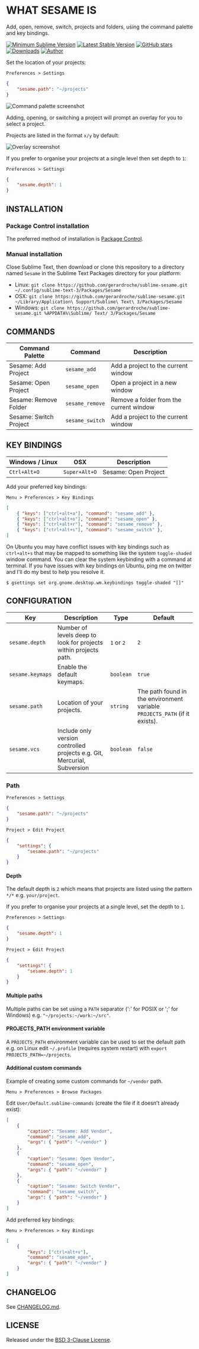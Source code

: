 # WHAT SESAME IS

Add, open, remove, switch, projects and folders, using the command palette and key bindings.

[![Minimum Sublime Version](https://img.shields.io/badge/sublime-%3E%3D%203.0-brightgreen.svg?style=flat-square)](https://sublimetext.com) [![Latest Stable Version](https://img.shields.io/github/tag/gerardroche/sublime-open-sesame.svg?style=flat-square&label=stable)](https://github.com/gerardroche/sublime-open-sesame/tags) [![GitHub stars](https://img.shields.io/github/stars/gerardroche/sublime-open-sesame.svg?style=flat-square)](https://github.com/gerardroche/sublime-open-sesame/stargazers) [![Downloads](https://img.shields.io/packagecontrol/dt/open-sesame.svg?style=flat-square)](https://packagecontrol.io/packages/open-sesame) [![Author](https://img.shields.io/badge/twitter-gerardroche-blue.svg?style=flat-square)](https://twitter.com/gerardroche)

Set the location of your projects:

`Preferences > Settings`

```json
{
    "sesame.path": "~/projects"
}
```

![Command palette screenshot](screenshot-a.png)

Adding, opening, or switching a project will prompt an overlay for you to select a project.

Projects are listed in the format `x/y` by default:

![Overlay screenshot](screenshot-b.png)

If you prefer to organise your projects at a single level then set depth to `1`:

`Preferences > Settings`

```json
{
    "sesame.depth": 1
}
```

## INSTALLATION

### Package Control installation

The preferred method of installation is [Package Control](https://packagecontrol.io/browse/authors/gerardroche).

### Manual installation

Close Sublime Text, then download or clone this repository to a directory named `Sesame` in the Sublime Text Packages directory for your platform:

* Linux: `git clone https://github.com/gerardroche/sublime-sesame.git ~/.config/sublime-text-3/Packages/Sesame`
* OSX: `git clone https://github.com/gerardroche/sublime-sesame.git ~/Library/Application\ Support/Sublime\ Text\ 3/Packages/Sesame`
* Windows: `git clone https://github.com/gerardroche/sublime-sesame.git %APPDATA%\Sublime/ Text/ 3/Packages/Sesame`

## COMMANDS

Command Palette | Command | Description
--------------- | ------- | -----------
Sesame: Add Project | `sesame_add` | Add a project to the current window
Sesame: Open Project | `sesame_open` | Open a project in a new window
Sesame: Remove Folder | `sesame_remove` | Remove a folder from the current window
Sesame: Switch Project | `sesame_switch` | Add a project to the current window

## KEY BINDINGS

Windows / Linux | OSX | Description
--------------- | --- | -----------
`Ctrl+Alt+O` | `Super+Alt+O` | Sesame: Open Project

Add your preferred key bindings:

`Menu > Preferences > Key Bindings`

```json
[
    { "keys": ["ctrl+alt+a"], "command": "sesame_add" },
    { "keys": ["ctrl+alt+o"], "command": "sesame_open" },
    { "keys": ["ctrl+alt+r"], "command": "sesame_remove" },
    { "keys": ["ctrl+alt+s"], "command": "sesame_switch" },
]
```

On Ubuntu you may have conflict issues with key bindings such as `ctrl+alt+s` that may be mapped to something like the system `toggle-shaded` window command. You can clear the system keybinding with a command at terminal. If you have issues with key bindings on Ubuntu, ping me on twitter and I'll do my best to help you resolve it.

    $ gsettings set org.gnome.desktop.wm.keybindings toggle-shaded "[]"

## CONFIGURATION

Key | Description | Type | Default
----|-------------|------|--------
`sesame.depth` | Number of levels deep to look for projects within projects path. | `1` or `2` | `2`
`sesame.keymaps` | Enable the default keymaps. | `boolean` | `true`
`sesame.path` | Location of your projects. | `string` | The path found in the environment variable `PROJECTS_PATH` (if it exists).
`sesame.vcs` | Include only version controlled projects e.g. Git, Mercurial, Subversion | `boolean` | `false`

### Path

`Preferences > Settings`

```json
{
    "sesame.path": "~/projects"
}
```

`Project > Edit Project`

```json
{
    "settings": {
        "sesame.path": "~/projects"
    }
}
```

#### Depth

The default depth is `2` which means that projects are listed using the pattern `*/*` e.g. `your/project`.

If you prefer to organise your projects at a single level, set the depth to `1`.

`Preferences > Settings`

```json
{
    "sesame.depth": 1
}
```

`Project > Edit Project`

```json
{
    "settings": {
        "sesame.depth": 1
    }
}
```

#### Multiple paths

Multiple paths can be set using a `PATH` separator (':' for POSIX or ';' for Windows) e.g. `"~/projects:~/work:~/src"`.

#### PROJECTS_PATH environment variable

A `PROJECTS_PATH` environment variable can be used to set the default path e.g. on Linux edit `~/.profile` (requires system restart) with `export PROJECTS_PATH=~/projects`.

#### Additional custom commands

Example of creating some custom commands for `~/vendor` path.

`Menu > Preferences > Browse Packages`

Edit `User/Default.sublime-commands` (create the file if it doesn't already exist):

```json
[
    {
        "caption": "Sesame: Add Vendor",
        "command": "sesame_add",
        "args": { "path": "~/vendor" }
    },
    {
        "caption": "Sesame: Open Vendor",
        "command": "sesame_open",
        "args": { "path": "~/vendor" }
    },
    {
        "caption": "Sesame: Switch Vendor",
        "command": "sesame_switch",
        "args": { "path": "~/vendor" }
    }
]
```

Add preferred key bindings:

`Menu > Preferences > Key Bindings`

```json
[
    {
        "keys": ["ctrl+alt+v"],
        "command": "sesame_open",
        "args": { "path": "~/vendor" }
    }
]
```

## CHANGELOG

See [CHANGELOG.md](CHANGELOG.md).

## LICENSE

Released under the [BSD 3-Clause License](LICENSE).
